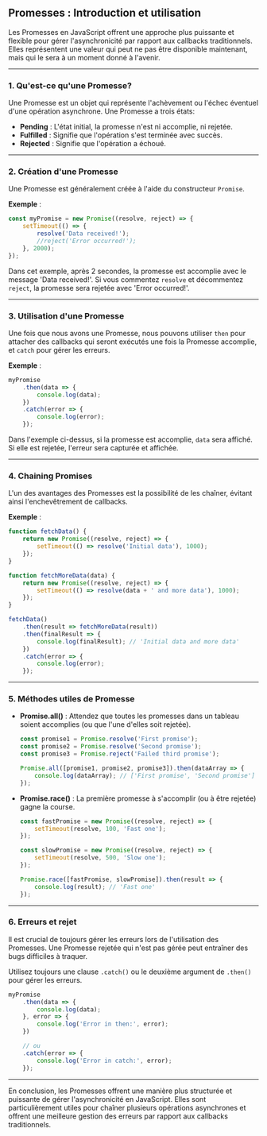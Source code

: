 ## Promesses : Introduction et utilisation

Les Promesses en JavaScript offrent une approche plus puissante et flexible pour gérer l'asynchronicité par rapport aux callbacks traditionnels. Elles représentent une valeur qui peut ne pas être disponible maintenant, mais qui le sera à un moment donné à l'avenir.

---

### 1. **Qu'est-ce qu'une Promesse?**

Une Promesse est un objet qui représente l'achèvement ou l'échec éventuel d'une opération asynchrone. Une Promesse a trois états:

- **Pending** : L'état initial, la promesse n'est ni accomplie, ni rejetée.
- **Fulfilled** : Signifie que l'opération s'est terminée avec succès.
- **Rejected** : Signifie que l'opération a échoué.

---

### 2. **Création d'une Promesse**

Une Promesse est généralement créée à l'aide du constructeur `Promise`.

**Exemple** :

```js
const myPromise = new Promise((resolve, reject) => {
    setTimeout(() => {
        resolve('Data received!');
        //reject('Error occurred!');
    }, 2000);
});
```

Dans cet exemple, après 2 secondes, la promesse est accomplie avec le message 'Data received!'. Si vous commentez `resolve` et décommentez `reject`, la promesse sera rejetée avec 'Error occurred!'.

---

### 3. **Utilisation d'une Promesse**

Une fois que nous avons une Promesse, nous pouvons utiliser `then` pour attacher des callbacks qui seront exécutés une fois la Promesse accomplie, et `catch` pour gérer les erreurs.

**Exemple** :

```js
myPromise
    .then(data => {
        console.log(data);
    })
    .catch(error => {
        console.log(error);
    });
```

Dans l'exemple ci-dessus, si la promesse est accomplie, `data` sera affiché. Si elle est rejetée, l'erreur sera capturée et affichée.

---

### 4. **Chaining Promises**

L'un des avantages des Promesses est la possibilité de les chaîner, évitant ainsi l'enchevêtrement de callbacks.

**Exemple** :

```js
function fetchData() {
    return new Promise((resolve, reject) => {
        setTimeout(() => resolve('Initial data'), 1000);
    });
}

function fetchMoreData(data) {
    return new Promise((resolve, reject) => {
        setTimeout(() => resolve(data + ' and more data'), 1000);
    });
}

fetchData()
    .then(result => fetchMoreData(result))
    .then(finalResult => {
        console.log(finalResult); // 'Initial data and more data'
    })
    .catch(error => {
        console.log(error);
    });
```

---

### 5. **Méthodes utiles de Promesse**

- **Promise.all()** : Attendez que toutes les promesses dans un tableau soient accomplies (ou que l'une d'elles soit rejetée).

  ```js
  const promise1 = Promise.resolve('First promise');
  const promise2 = Promise.resolve('Second promise');
  const promise3 = Promise.reject('Failed third promise');

  Promise.all([promise1, promise2, promise3]).then(dataArray => {
      console.log(dataArray); // ['First promise', 'Second promise']
  });
  ```

- **Promise.race()** : La première promesse à s'accomplir (ou à être rejetée) gagne la course.

  ```js
  const fastPromise = new Promise((resolve, reject) => {
      setTimeout(resolve, 100, 'Fast one');
  });

  const slowPromise = new Promise((resolve, reject) => {
      setTimeout(resolve, 500, 'Slow one');
  });

  Promise.race([fastPromise, slowPromise]).then(result => {
      console.log(result); // 'Fast one'
  });
  ```

---

### 6. **Erreurs et rejet**

Il est crucial de toujours gérer les erreurs lors de l'utilisation des Promesses. Une Promesse rejetée qui n'est pas gérée peut entraîner des bugs difficiles à traquer.

Utilisez toujours une clause `.catch()` ou le deuxième argument de `.then()` pour gérer les erreurs.

```js
myPromise
    .then(data => {
        console.log(data);
    }, error => {
        console.log('Error in then:', error);
    })

    // ou
    .catch(error => {
        console.log('Error in catch:', error);
    });
```

---

En conclusion, les Promesses offrent une manière plus structurée et puissante de gérer l'asynchronicité en JavaScript. Elles sont particulièrement utiles pour chaîner plusieurs opérations asynchrones et offrent une meilleure gestion des erreurs par rapport aux callbacks traditionnels.